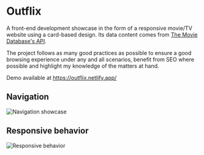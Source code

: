 # Outflix

A front-end development showcase in the form of a responsive movie/TV website using a card-based design. Its data content comes from [The Movie Database's API](https://www.themoviedb.org/documentation/api).

The project follows as many good practices as possible to ensure a good browsing experience under any and all scenarios, benefit from SEO where possible and highlight my knowledge of the matters at hand.

Demo available at https://outflix.netlify.app/

## Navigation

![Navigation showcase](gifs/navigation.gif)

## Responsive behavior

![Responsive behavior](gifs/responsive.gif)